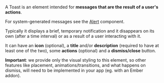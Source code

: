 A Toast is an element intended for **messages that are the result of a user's actions**.

For system-generated messages see the [Alert](/components/alert/) component.

Typically it displays a brief, temporary notification and it disappears on its own (after a time interval) or as a result of a user interacting with it.

It can have an **icon** (optional), a **title** and/or **description** (required to have at least one of the two), some **actions** (optional) and a **dismiss/close** button.

**Important**: we provide only the visual styling to this element, so other features like placement, animations/transitions, and what happens on dismiss, will need to be implemented in your app (eg. with an Ember addon).